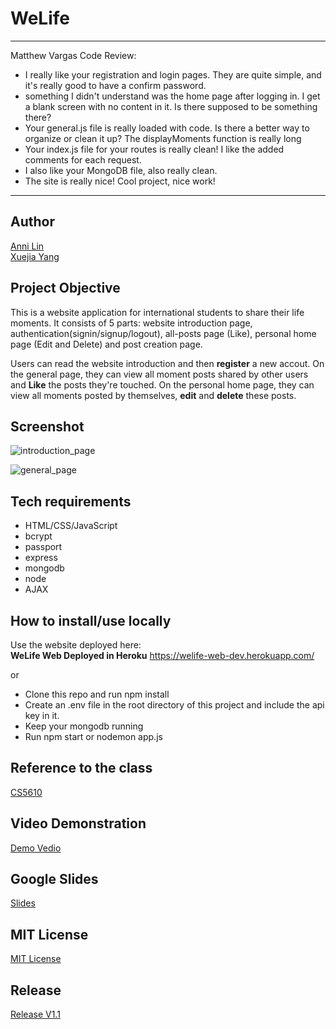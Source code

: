 # WeLife

------
Matthew Vargas Code Review: 
* I really like your registration and login pages.  They are quite simple, and it's really good to have a confirm password.
* something I didn't understand was the home page after logging in.  I get a blank screen with no content in it.  Is there supposed to be something there?
* Your general.js file is really loaded with code.  Is there a better way to organize or clean it up?  The displayMoments function is really long
* Your index.js file for your routes is really clean!  I like the added comments for each request.
* I also like your MongoDB file, also really clean.
* The site is really nice!  Cool project, nice work!
------


## Author
[Anni Lin](https://github.com/Annie0207)  
[Xuejia Yang](https://github.com/SixTRaps)

## Project Objective
This is a website application for international students to share their life moments. It consists of 5 parts: website introduction page, authentication(signin/signup/logout), all-posts page (Like), personal home page (Edit and Delete) and post creation page. 

Users can read the website introduction and then **register** a new accout. On the general page, they can view all moment posts shared by other users and **Like** the posts they're touched. On the personal home page, they can view all moments posted by themselves, **edit** and **delete** these posts.

## Screenshot
![introduction_page](https://user-images.githubusercontent.com/51539363/140631243-1ca59811-8da7-47bb-8658-1a37078d0d4b.png)

![general_page](https://user-images.githubusercontent.com/51539363/140437699-f43d5b8b-75c6-4921-b784-1f2cd7b14456.png)

## Tech requirements
* HTML/CSS/JavaScript
* bcrypt
* passport
* express
* mongodb
* node
* AJAX

## How to install/use locally
Use the website deployed here:   
**WeLife Web Deployed in Heroku** <https://welife-web-dev.herokuapp.com/>

or

* Clone this repo and run npm install
* Create an .env file in the root directory of this project and include the api key in it.
* Keep your mongodb running
* Run npm start or nodemon app.js

## Reference to the class
[CS5610](https://johnguerra.co/classes/webDevelopment_fall_2021/)

## Video Demonstration
[Demo Vedio](https://youtu.be/RuSrqHEUV-M)

## Google Slides
[Slides](https://docs.google.com/presentation/d/1pLbUGlIsU2DRF0bAdil7N2dIWhsOQ82wgUj1Sad0GJM/edit?usp=sharing)

## MIT License
[MIT License](https://github.com/SixTRaps/WeLife/blob/main/LICENSE)

## Release
[Release V1.1](https://github.com/SixTRaps/WeLife/releases/tag/v1.1)

